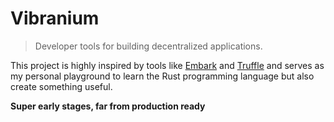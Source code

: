 # Vibranium

> Developer tools for building decentralized applications.

This project is highly inspired by tools like [Embark](https://embark.status.im) and [Truffle](https://truffleframework.com) and serves as my personal playground to learn the Rust programming language but also create something useful.

**Super early stages, far from production ready**
